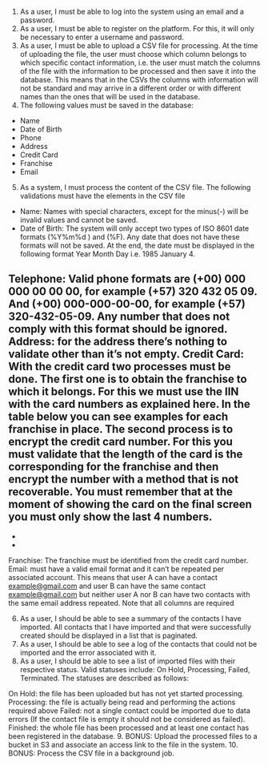 1. As a user, I must be able to log into the system using an email and a password.
2. As a user, I must be able to register on the platform. For this, it will only be necessary to
enter a username and password.
3. As a user, I must be able to upload a CSV file for processing. At the time of uploading
the file, the user must choose which column belongs to which specific contact
information, i.e. the user must match the columns of the file with the information to be
processed and then save it into the database. This means that in the CSVs the columns
with information will not be standard and may arrive in a different order or with different
names than the ones that will be used in the database.
4. The following values must be saved in the database:
- Name
- Date of Birth
- Phone
- Address
- Credit Card
- Franchise
- Email
5. As a system, I must process the content of the CSV file. The following validations must
have the elements in the CSV file
- Name: Names with special characters, except for the minus(-) will be invalid
values and cannot be saved.
- Date of Birth: The system will only accept two types of ISO 8601 date formats
(%Y%m%d ) and (%F). Any date that does not have these formats will not be
saved. At the end, the date must be displayed in the following format Year Month
Day i.e. 1985 January 4.

Telephone: Valid phone formats are (+00) 000 000 00 00 00, for example (+57)
320 432 05 09. And (+00) 000-000-00-00, for example (+57) 320-432-05-09. Any
number that does not comply with this format should be ignored.
Address: for the address there’s nothing to validate other than it’s not empty.
Credit Card: With the credit card two processes must be done. The first one is to
obtain the franchise to which it belongs. For this we must use the IIN with the
card numbers as explained here. In the table below you can see examples for
each franchise in place. The second process is to encrypt the credit card number.
For this you must validate that the length of the card is the corresponding for the
franchise and then encrypt the number with a method that is not recoverable. You
must remember that at the moment of showing the card on the final screen you
must only show the last 4 numbers.
-
-
-
Franchise: The franchise must be identified from the credit card number.
Email: must have a valid email format and it can’t be repeated per associated
account. This means that user A can have a contact example@gmail.com and
user B can have the same contact example@gmail.com but neither user A nor B
can have two contacts with the same email address repeated.
Note that all columns are required

6. As a user, I should be able to see a summary of the contacts I have imported. All
contacts that I have imported and that were successfully created should be displayed in
a list that is paginated.
7. As a user, I should be able to see a log of the contacts that could not be imported and
the error associated with it.
8. As a user, I should be able to see a list of imported files with their respective status. Valid
statuses include: On Hold, Processing, Failed, Terminated.
The statuses are described as follows:

On Hold: the file has been uploaded but has not yet started processing.
Processing: the file is actually being read and performing the actions required
above
Failed: not a single contact could be imported due to data errors (If the contact
file is empty it should not be considered as failed).
Finished: the whole file has been processed and at least one contact has been
registered in the database.
9. BONUS: Upload the processed files to a bucket in S3 and associate an access link
to the file in the system.
10. BONUS: Process the CSV file in a background job.

